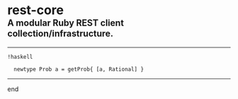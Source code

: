 
# rest-core<br/><small><small>A modular Ruby REST client collection/infrastructure.</small></small>

---

    !haskell

      newtype Prob a = getProb{ [a, Rational] }

---

end
